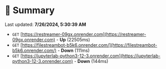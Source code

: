 # 📖 Summary
Last updated: **7/26/2024, 5:30:39 AM**

- `GET` [https://restreamer-09gx.onrender.com](https://restreamer-09gx.onrender.com) - **Up** (22505ms)
- `GET` [https://filestreambot-b5k6.onrender.com/](https://filestreambot-b5k6.onrender.com/) - **Down** (111ms)
- `GET` [https://jupyterlab-python3-12-3.onrender.com](https://jupyterlab-python3-12-3.onrender.com) - **Down** (144ms)

